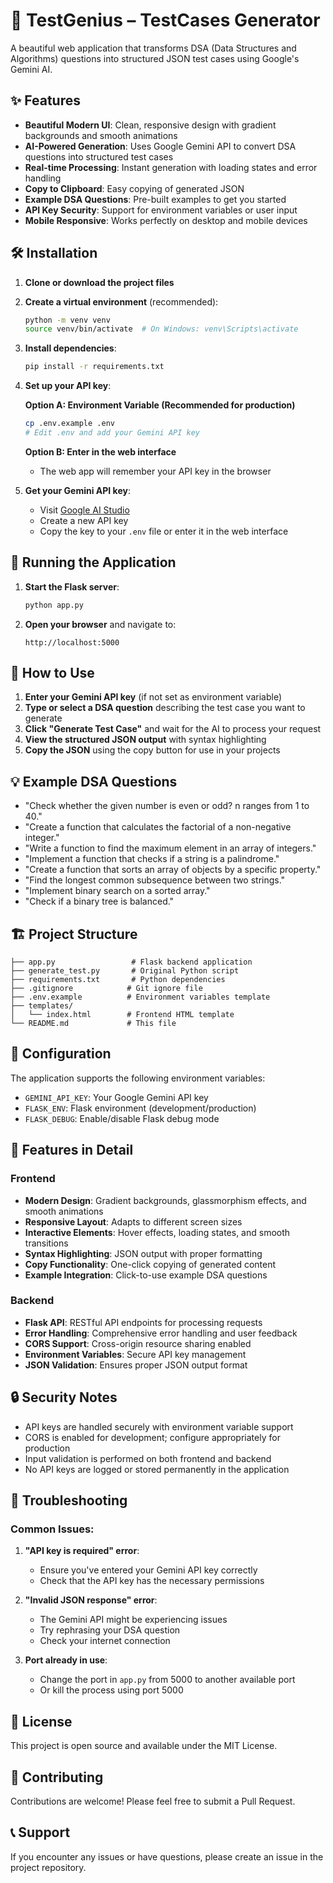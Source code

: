 # 🚀 TestGenius – TestCases Generator

A beautiful web application that transforms DSA (Data Structures and Algorithms) questions into structured JSON test cases using Google's Gemini AI.

## ✨ Features

- **Beautiful Modern UI**: Clean, responsive design with gradient backgrounds and smooth animations
- **AI-Powered Generation**: Uses Google Gemini API to convert DSA questions into structured test cases
- **Real-time Processing**: Instant generation with loading states and error handling
- **Copy to Clipboard**: Easy copying of generated JSON
- **Example DSA Questions**: Pre-built examples to get you started
- **API Key Security**: Support for environment variables or user input
- **Mobile Responsive**: Works perfectly on desktop and mobile devices

## 🛠️ Installation

1. **Clone or download the project files**

2. **Create a virtual environment** (recommended):
   ```bash
   python -m venv venv
   source venv/bin/activate  # On Windows: venv\Scripts\activate
   ```

3. **Install dependencies**:
   ```bash
   pip install -r requirements.txt
   ```

4. **Set up your API key**:
   
   **Option A: Environment Variable (Recommended for production)**
   ```bash
   cp .env.example .env
   # Edit .env and add your Gemini API key
   ```
   
   **Option B: Enter in the web interface**
   - The web app will remember your API key in the browser

5. **Get your Gemini API key**:
   - Visit [Google AI Studio](https://makersuite.google.com/app/apikey)
   - Create a new API key
   - Copy the key to your `.env` file or enter it in the web interface

## 🚀 Running the Application

1. **Start the Flask server**:
   ```bash
   python app.py
   ```

2. **Open your browser** and navigate to:
   ```
   http://localhost:5000
   ```

## 📖 How to Use

1. **Enter your Gemini API key** (if not set as environment variable)
2. **Type or select a DSA question** describing the test case you want to generate
3. **Click "Generate Test Case"** and wait for the AI to process your request
4. **View the structured JSON output** with syntax highlighting
5. **Copy the JSON** using the copy button for use in your projects

## 💡 Example DSA Questions

- "Check whether the given number is even or odd? n ranges from 1 to 40."
- "Create a function that calculates the factorial of a non-negative integer."
- "Write a function to find the maximum element in an array of integers."
- "Implement a function that checks if a string is a palindrome."
- "Create a function that sorts an array of objects by a specific property."
- "Find the longest common subsequence between two strings."
- "Implement binary search on a sorted array."
- "Check if a binary tree is balanced."

## 🏗️ Project Structure

```
├── app.py                 # Flask backend application
├── generate_test.py       # Original Python script
├── requirements.txt       # Python dependencies
├── .gitignore            # Git ignore file
├── .env.example          # Environment variables template
├── templates/
│   └── index.html        # Frontend HTML template
└── README.md             # This file
```

## 🔧 Configuration

The application supports the following environment variables:

- `GEMINI_API_KEY`: Your Google Gemini API key
- `FLASK_ENV`: Flask environment (development/production)
- `FLASK_DEBUG`: Enable/disable Flask debug mode

## 🎨 Features in Detail

### Frontend
- **Modern Design**: Gradient backgrounds, glassmorphism effects, and smooth animations
- **Responsive Layout**: Adapts to different screen sizes
- **Interactive Elements**: Hover effects, loading states, and smooth transitions
- **Syntax Highlighting**: JSON output with proper formatting
- **Copy Functionality**: One-click copying of generated content
- **Example Integration**: Click-to-use example DSA questions

### Backend
- **Flask API**: RESTful API endpoints for processing requests
- **Error Handling**: Comprehensive error handling and user feedback
- **CORS Support**: Cross-origin resource sharing enabled
- **Environment Variables**: Secure API key management
- **JSON Validation**: Ensures proper JSON output format

## 🔒 Security Notes

- API keys are handled securely with environment variable support
- CORS is enabled for development; configure appropriately for production
- Input validation is performed on both frontend and backend
- No API keys are logged or stored permanently in the application

## 🐛 Troubleshooting

### Common Issues:

1. **"API key is required" error**:
   - Ensure you've entered your Gemini API key correctly
   - Check that the API key has the necessary permissions

2. **"Invalid JSON response" error**:
   - The Gemini API might be experiencing issues
   - Try rephrasing your DSA question
   - Check your internet connection

3. **Port already in use**:
   - Change the port in `app.py` from 5000 to another available port
   - Or kill the process using port 5000

## 📝 License

This project is open source and available under the MIT License.

## 🤝 Contributing

Contributions are welcome! Please feel free to submit a Pull Request.

## 📞 Support

If you encounter any issues or have questions, please create an issue in the project repository.
